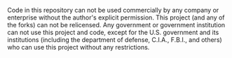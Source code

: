 Code in this repository can not be used commercially by any company or enterprise without the author's explicit permission. This project (and any of the forks) can not be relicensed. Any government or government institution can not use this project and code, except for the U.S. government and its institutions (including the department of defense, C.I.A., F.B.I., and others) who can use this project without any restrictions. 
